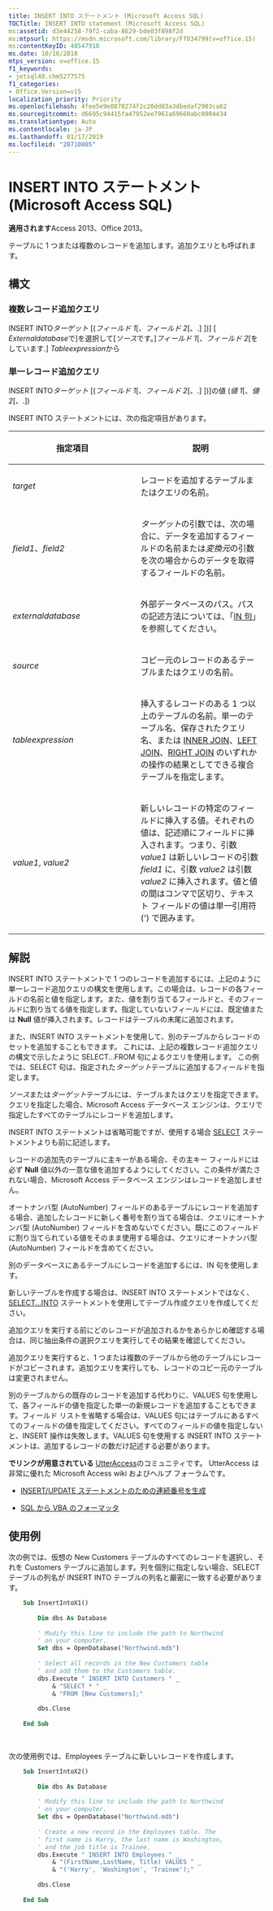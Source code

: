 ```yaml
---
title: INSERT INTO ステートメント (Microsoft Access SQL)
TOCTitle: INSERT INTO statement (Microsoft Access SQL)
ms:assetid: d3e44258-79f2-caba-8629-bde03f898f2d
ms:mtpsurl: https://msdn.microsoft.com/library/Ff834799(v=office.15)
ms:contentKeyID: 48547918
ms.date: 10/18/2018
mtps_version: v=office.15
f1_keywords:
- jetsql40.chm5277575
f1_categories:
- Office.Version=v15
localization_priority: Priority
ms.openlocfilehash: 4fee5e9e8878274f2c20dd83a3dbedaf2903ca62
ms.sourcegitcommit: d6695c94415fa47952ee7961a69660abc0904434
ms.translationtype: Auto
ms.contentlocale: ja-JP
ms.lasthandoff: 01/17/2019
ms.locfileid: "28710805"
---
```

# <a name="insert-into-statement-microsoft-access-sql"></a>INSERT INTO ステートメント (Microsoft Access SQL)

**適用されます**Access 2013、Office 2013。

テーブルに 1 つまたは複数のレコードを追加します。追加クエリとも呼ばれます。

## <a name="syntax"></a>構文

### <a name="multiple-record-append-query"></a>複数レコード追加クエリ

INSERT INTO*ターゲット* \[(*フィールド 1*\[、*フィールド 2*\[、.\] \])\] \[ *Externaldatabase*で\]を選択して\[*ソース*です。\]*フィールド 1*\[、*フィールド 2*\[をしています.\] *Tableexpression*から

### <a name="single-record-append-query"></a>単一レコード追加クエリ

INSERT INTO*ターゲット* \[(*フィールド 1*\[、*フィールド 2*\[、.\] \])\]の値 (*値 1*\[、*値 2*\[、.\])

INSERT INTO ステートメントには、次の指定項目があります。

<table>
<colgroup>
<col style="width: 50%" />
<col style="width: 50%" />
</colgroup>
<thead>
<tr class="header">
<th><p>指定項目</p></th>
<th><p>説明</p></th>
</tr>
</thead>
<tbody>
<tr class="odd">
<td><p><em>target</em></p></td>
<td><p>レコードを追加するテーブルまたはクエリの名前。</p></td>
</tr>
<tr class="even">
<td><p><em>field1</em>、<em>field2</em></p></td>
<td><p><em>ターゲット</em>の引数では、次の場合に、データを追加するフィールドの名前または<em>変換元</em>の引数を次の場合からのデータを取得するフィールドの名前。</p></td>
</tr>
<tr class="odd">
<td><p><em>externaldatabase</em></p></td>
<td><p>外部データベースのパス。パスの記述方法については、「<a href="https://docs.microsoft.com/office/vba/access/concepts/miscellaneous/in-clause-microsoft-access-sql">IN 句</a>」を参照してください。  </p></td>
</tr>
<tr class="even">
<td><p><em>source</em></p></td>
<td><p>コピー元のレコードのあるテーブルまたはクエリの名前。</p></td>
</tr>
<tr class="odd">
<td><p><em>tableexpression</em></p></td>
<td><p>挿入するレコードのある 1 つ以上のテーブルの名前。単一のテーブル名、保存されたクエリ名、または <a href="inner-join-operation-microsoft-access-sql.md">INNER JOIN</a>、<a href="left-join-right-join-operations-microsoft-access-sql.md">LEFT JOIN</a>、<a href="left-join-right-join-operations-microsoft-access-sql.md">RIGHT JOIN</a> のいずれかの操作の結果としてできる複合テーブルを指定します。  </p></td>
</tr>
<tr class="even">
<td><p><em>value1</em>, <em>value2</em></p></td>
<td><p>新しいレコードの特定のフィールドに挿入する値。それぞれの値は、記述順にフィールドに挿入されます。つまり、引数 <em>value1</em> は新しいレコードの引数 <em>field1</em> に、引数 <em>value2</em> は引数 <em>value2</em> に挿入されます。値と値の間はコンマで区切り、テキスト フィールドの値は単一引用符 (') で囲みます。</p></td>
</tr>
</tbody>
</table>


## <a name="remarks"></a>解説

INSERT INTO ステートメントで 1 つのレコードを追加するには、上記のように単一レコード追加クエリの構文を使用します。この場合は、レコードの各フィールドの名前と値を指定します。また、値を割り当てるフィールドと、そのフィールドに割り当てる値を指定します。指定していないフィールドには、既定値または **Null** 値が挿入されます。レコードはテーブルの末尾に追加されます。

また、INSERT INTO ステートメントを使用して、別のテーブルからレコードのセットを追加することもできます。 これには、上記の複数レコード追加クエリの構文で示したように SELECT...FROM 句によるクエリを使用します。 この例では、SELECT 句は、指定された*ターゲット*テーブルに追加するフィールドを指定します。

*ソース*または*ターゲット*テーブルには、テーブルまたはクエリを指定できます。 クエリを指定した場合、Microsoft Access データベース エンジンは、クエリで指定したすべてのテーブルにレコードを追加します。

INSERT INTO ステートメントは省略可能ですが、使用する場合 [SELECT](select-statement-microsoft-access-sql.md) ステートメントよりも前に記述します。

レコードの追加先のテーブルに主キーがある場合、その主キー フィールドには必ず **Null** 値以外の一意な値を追加するようにしてください。この条件が満たされない場合、Microsoft Access データベース エンジンはレコードを追加しません。

オートナンバ型 (AutoNumber) フィールドのあるテーブルにレコードを追加する場合、追加したレコードに新しく番号を割り当てる場合は、クエリにオートナンバ型 (AutoNumber) フィールドを含めないでください。既にこのフィールドに割り当てられている値をそのまま使用する場合は、クエリにオートナンバ型 (AutoNumber) フィールドを含めてください。

別のデータベースにあるテーブルにレコードを追加するには、IN 句を使用します。

新しいテーブルを作成する場合は、INSERT INTO ステートメントではなく、[SELECT...INTO](select-into-statement-microsoft-access-sql.md) ステートメントを使用してテーブル作成クエリを作成してください。

追加クエリを実行する前にどのレコードが追加されるかをあらかじめ確認する場合は、同じ抽出条件の選択クエリを実行してその結果を確認してください。

追加クエリを実行すると、1 つまたは複数のテーブルから他のテーブルにレコードがコピーされます。追加クエリを実行しても、レコードのコピー元のテーブルは変更されません。

別のテーブルからの既存のレコードを追加する代わりに、VALUES 句を使用して、各フィールドの値を指定した単一の新規レコードを追加することもできます。フィールド リストを省略する場合は、VALUES 句にはテーブルにあるすべてのフィールドの値を指定してください。すべてのフィールドの値を指定しないと、INSERT 操作は失敗します。VALUES 句を使用する INSERT INTO ステートメントは、追加するレコードの数だけ記述する必要があります。

**でリンクが用意されている** [UtterAccess](https://www.utteraccess.com)のコミュニティです。 UtterAccess は非常に優れた Microsoft Access wiki およびヘルプ フォーラムです。

- [INSERT/UPDATE ステートメントのための連続番号を生成](https://www.utteraccess.com/forum/generating-sequential-num-t446039.html)

- [SQL から VBA のフォーマッタ](https://www.utteraccess.com/forum/sql-vba-formatter-t1165308.html)

## <a name="example"></a>使用例

次の例では、仮想の New Customers テーブルのすべてのレコードを選択し、それを Customers テーブルに追加します。列を個別に指定しない場合、SELECT テーブルの列名が INSERT INTO テーブルの列名と厳密に一致する必要があります。

```vb
    Sub InsertIntoX1() 
     
        Dim dbs As Database 
     
        ' Modify this line to include the path to Northwind 
        ' on your computer. 
        Set dbs = OpenDatabase("Northwind.mdb") 
         
        ' Select all records in the New Customers table  
        ' and add them to the Customers table. 
        dbs.Execute " INSERT INTO Customers " _ 
            & "SELECT * " _ 
            & "FROM [New Customers];" 
             
        dbs.Close 
     
    End Sub
```

<br/>

次の使用例では、Employees テーブルに新しいレコードを作成します。

```vb
    Sub InsertIntoX2() 
     
        Dim dbs As Database 
     
        ' Modify this line to include the path to Northwind 
        ' on your computer. 
        Set dbs = OpenDatabase("Northwind.mdb") 
         
        ' Create a new record in the Employees table. The  
        ' first name is Harry, the last name is Washington,  
        ' and the job title is Trainee. 
        dbs.Execute " INSERT INTO Employees " _ 
            & "(FirstName,LastName, Title) VALUES " _ 
            & "('Harry', 'Washington', 'Trainee');" 
             
        dbs.Close 
     
    End Sub 
```

